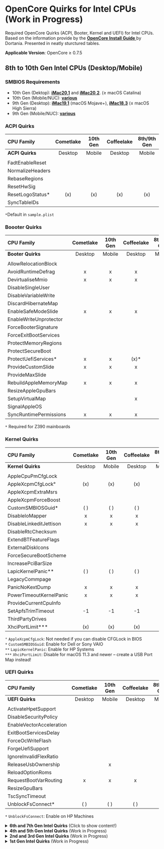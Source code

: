 # OpenCore Quirks for Intel CPUs (Work in Progress)
Required OpenCore Quirks (ACPI, Booter, Kernel and UEFI) for Intel CPUs. Based on the information provide by the [**OpenCore Install Guide** ](https://dortania.github.io/OpenCore-Install-Guide/)by Dortania. Presented in neatly sturctured tables.

**Applicable Version**: OpenCore ≥ 0.7.5

## 8th to 10th Gen Intel CPUs (Desktop/Mobile)

### SMBIOS Requirements
- 10th Gen (Dektop): [**iMac20,1**](https://everymac.com/ultimate-mac-lookup/?search_keywords=iMac20,1) and [**iMac20,2**](https://everymac.com/ultimate-mac-lookup/?search_keywords=iMac20,2). (≥ macOS Catalina)
- 10th Gen (Mobile/NUC): [**various**](https://dortania.github.io/OpenCore-Install-Guide/config-laptop.plist/coffee-lake-plus.html#platforminfo)
- 9th Gen (Desktop): [**iMac19,1**](https://everymac.com/ultimate-mac-lookup/?search_keywords=iMac19,1) (macOS Mojave+), [**iMac18,3**](https://everymac.com/ultimate-mac-lookup/?search_keywords=iMac18,3) (≤ macOS High Sierra)
- 9th Gen (Mobile/NUC): [**various**](https://dortania.github.io/OpenCore-Install-Guide/config-laptop.plist/coffee-lake.html#platforminfo)

### ACPI Quirks    
| CPU Family      | Cometlake | 10th Gen | Coffeelake | 8th/9th Gen |
|:----------------|:---------:|:--------:|:----------:|:-----------:|
| **ACPI Quirks** | Desktop   | Mobile   | Desktop    | Mobile      |      
|			        |           | 			 |            |             |
|FadtEnableReset  |
|NormalizeHeaders |
|RebaseRegions    |
|ResetHwSig       | 
|ResetLogoStatus* |(x)|(x)|(x)|(x)|
|SyncTableIDs     |

`*`Default in `sample.plist`

### Boooter Quirks
| CPU Family        | Cometlake | 10th Gen | Coffeelake | 8th/9th Gen |
|:------------------|:---------:|:--------:|:----------:|:-----------:|
| **Booter Quirks** | Desktop   | Mobile   | Desktop    | Mobile      |
|			          |			  | 		   |            |             |
|AllowRelocationBlock|
|AvoidRuntimeDefrag|x|x|x|x
|DevirtualiseMmio|x|x|x
|DisableSingleUser|
|DisableVariableWrite|
|DiscardHibernateMap|
|EnableSafeModeSlide|x|x|x|x
|EnableWriteUnprotector
|ForceBooterSignature
|ForceExitBootServices
|ProtectMemoryRegions|
|ProtectSecureBoot
|ProtectUefiServices*|x|x|(x)*|
|ProvideCustomSlide|x|x|x|x
|ProvideMaxSlide
|RebuildAppleMemoryMap|x|x|x|x
|ResizeAppleGpuBars
|SetupVirtualMap|||x|x
|SignalAppleOS
|SyncRuntimePermissions|x|x|x|x

`*` Required for Z390 mainboards

### Kernel Quirks
| CPU Family        | Cometlake   | 10th Gen      | Coffeelake | 8th/9th Gen |
|:------------------|:-----------:|:-------------:|:----------:|:-----------:|
| **Kernel Quirks** | Desktop     | Mobile        | Desktop    | Mobile      |
|                   |             |               |            |             |
|AppleCpuPmCfgLock||||
|AppleXcpmCfgLock°|(x)|(x)|(x)|(x)
|AppleXcpmExtraMsrs||||
|AppleXcpmForceBoost||||
|CustomSMBIOSGuid*|( )|( )|( )|( )
|DisableIoMapper|x|x|x|x
|DisableLinkeditJettison|x|x|x|x
|DisableRtcChecksum||||
|ExtendBTFeatureFlags||||
|ExternalDiskIcons||||
|ForceSecureBootScheme||||
|IncreasePciBarSize||||
|LapicKernelPanic**|( )|( )|( )|( )
|LegacyCommpage||||
|PanicNoKextDump|x|x|x|x
|PowerTimeoutKernelPanic|x|x|x|x
|ProvideCurrentCpuInfo||||
|SetApfsTrimTimeout|-1|-1|-1|-1
|ThirdPartyDrives||||
|XhciPortLimit***|(x)|(x)|(x)|(x)

`°` `AppleXcpmCfgLock`: Not needed if you can disable CFGLock in BIOS</br>
`*` `CustomSMBIOSGuid`: Enable for Dell or Sony VAIO</br>
`**` `LapicKernelPanic`: Enable for HP Systems</br>
`***` `XhciPortLimit`: Disable for macOS 11.3 and newer – create a USB Port Map instead!

### UEFI Quirks
|CPU Family       | Cometlake    | 10th Gen       | Coffeelake | 8th/9th Gen |
|:----------------|:------------:|:--------------:|:----------:|:-----------:|
| **UEFI Quirks** | Desktop      | Mobile         | Desktop    | Mobile      |
|			        |	             |                |            |             |
|ActivateHpetSupport||||
|DisableSecurityPolicy||||
|EnableVectorAcceleration||||
|ExitBootServicesDelay||||
|ForceOcWriteFlash||||
|ForgeUefiSupport||||
|IgnoreInvalidFlexRatio||||
|ReleaseUsbOwnership||x||x
|ReloadOptionRoms||||
|RequestBootVarRouting|x|x|x|x
|ResizeGpuBars||||
|TscSyncTimeout||||
|UnblockFsConnect*|( )|( )|( )|( )|

`*` `UnblockFsConnect`: Enable on HP Machines
</details>
<details>
<summary><strong>6th and 7th Gen Intel Quirks</strong> (Click to show content!)</summary>

## 6th and 7th Gen Intel CPUs (Desktop/Mobile)

### SMBIOS Requirements
- 7th Gen (Desktop): 
	- [**iMac18,3**](https://everymac.com/ultimate-mac-lookup/?search_keywords=iMac18,3) (for systems with discrete GPU, using iGPU for computing taks only)
	- [**iMac18,1**](https://everymac.com/ultimate-mac-lookup/?search_keywords=iMac18,1) (for systems with using iGPU for display output)
- 7th Gen (Mobile/NUC): [**various**](https://dortania.github.io/OpenCore-Install-Guide/config-laptop.plist/kaby-lake.html#platforminfo)
- 6th Gen (Desktop): [**iMac17,1**](https://everymac.com/ultimate-mac-lookup/?search_keywords=iMac17,1) (macOS El Capitan)
- 6th Gen (Mobile/NUC): [**various**](https://dortania.github.io/OpenCore-Install-Guide/config-laptop.plist/skylake.html#platforminfo)

### ACPI Quirks   
|CPU Family       |Kabylake     |7th Gen        |Skylake     |6th Gen |
|:----------------|:-----------:|:-------------:|:----------:|:------:|
| **ACPI Quirks** | Desktop     | Mobile        | Desktop    | Mobile |    
|                 |             | 		        |            |        |
|FadtEnableReset  |
|NormalizeHeaders |
|RebaseRegions    |
|ResetHwSig       | 
|ResetLogoStatus* |(x)|(x)|(x)|(x)|
|SyncTableIDs     |

`*`Default in `sample.plist`

### Booter Quirks
|CPU Family         | Kabylake    | 7th Gen      | Skylake    | 6th Gen |
|:------------------|:-----------:|:-------------:|:---------:|:-------:|
| **Booter Quirks** | Desktop     | Mobile        | Desktop   | Mobile  |
|						|			    |               |           |         |
|AllowRelocationBlock||||
|AvoidRuntimeDefrag|x|x|x|x|
|DevirtualiseMmio||||
|DisableSingleUser||||
|DisableVariableWrite||||
|DiscardHibernateMap||||
|EnableSafeModeSlide|x|x|x|x|
|EnableWriteUnprotector|x|x|x|x|
|ForceBooterSignature||||
|ForceExitBootServices||||
|ProtectMemoryRegions||||
|ProtectSecureBoot||||
|ProtectUefiServices||||
|ProvideCustomSlide|x|x|x|x|
|ProvideMaxSlide||||
|RebuildAppleMemoryMap||||
|ResizeAppleGpuBars||||
|SetupVirtualMap|x|x|x|x|
|SignalAppleOS||||
|SyncRuntimePermissions||||

### Kernel Quirks
| CPU Family        | Kabylake    | 7th Gen       | Skylake    | 6th Gen |
|:------------------|:-----------:|:-------------:|:----------:|:-------:|
| **Kernel Quirks** | Desktop     | Mobile        | Desktop    | Mobile  |
|                   |             |               |            |         |
|AppleCpuPmCfgLock||||
|AppleXcpmCfgLock|x|x|x|x
|AppleXcpmExtraMsrs||||
|AppleXcpmForceBoost||||
|CustomSMBIOSGuid*|( )|( )|( )|( )|
|DisableIoMapper|x|x|x|x
|DisableLinkeditJettison|x|x|x|x|
|DisableRtcChecksum||||
|ExtendBTFeatureFlags||||
|ExternalDiskIcons||||
|ForceSecureBootScheme||||
|IncreasePciBarSize||||
|LapicKernelPanic**|( )|( )|( )|( )|
|LegacyCommpage||||
|PanicNoKextDump|x|x|x|x|
|PowerTimeoutKernelPanic|x|x|x|x|
|ProvideCurrentCpuInfo||||
|SetApfsTrimTimeout|-1|-1|-1|-1|
|ThirdPartyDrives||||
|XhciPortLimit***|x|x|x|x

`*` `CustomSMBIOSGuid`: Enable for Dell or Sony VAIO Systems</br>
`**` `LapicKernelPanic`: Enable for HP Systems</br>
`***` `XhciPortLimit`: Disable for macOS 11.3 and newer – create a USB Port Map instead!

### UEFI Quirks
|CPU Family       | Kabylake    | 7th Gen       | Skylake   | 6th Gen |
|:----------------|:-----------:|:-------------:|:---------:|:-------:|
| **UEFI Quirks** | Desktop     | Mobile        | Desktop   | Mobile  |
|                 |             |               |           |         |
|ActivateHpetSupport||||
|DisableSecurityPolicy||||
|EnableVectorAcceleration||||
|ExitBootServicesDelay||||
|ForceOcWriteFlash||||
|ForgeUefiSupport||||
|IgnoreInvalidFlexRatio||||
|ReleaseUsbOwnership||||
|ReloadOptionRoms||||
|RequestBootVarRouting|x|x|x|x
|ResizeGpuBars||||
|TscSyncTimeout||||
|UnblockFsConnect*|( )|( )|( )|( )|

`*` `UnblockFsConnect`: Enable on HP Machines
</details>
<details>
<summary><strong>4th and 5th Gen Intel Quirks</strong> (Work in Progress)</summary

## 4th and 5th Gen Intel CPUs (Desktop/Mobile)

### SMBIOS Requirements
- 5th Gen (Desktop): N/A
- 5th Gen (Mobile/NUC): [**various**](https://dortania.github.io/OpenCore-Install-Guide/config-laptop.plist/broadwell.html#platforminfo)
- 4th Gen (Desktop): [**iMac14,4**](https://everymac.com/ultimate-mac-lookup/?search_keywords=iMac14,1) (Haswell with iGPU only) or [**iMac15,1**](https://everymac.com/ultimate-mac-lookup/?search_keywords=iMac15,1) (Haswell with dGPU)
- 4th Gen (Mobile/NUC): [**various**](https://dortania.github.io/OpenCore-Install-Guide/config-laptop.plist/haswell.html#platforminfo)

### ACPI Quirks   
|CPU Family       | Broadwell | 5th Gen | Haswell | 4th Gen |
|:----------------|:---------:|:-------:|:-------:|:-------:|
| **ACPI Quirks** | Desktop (N/A) | Mobile  | Desktop | Mobile  |    
|			        |           |         |         |         |
|FadtEnableReset|
|NormalizeHeaders|
|RebaseRegions|
|ResetHwSig| 
|ResetLogoStatus*||x|x|x|
|SyncTableIDs|

`*`Default in `sample.plist`

### Booter Quirks
|CPU Family         | Broadwell | 5th Gen | Haswell | 4th Gen |
|:------------------|:---------:|:-------:|:-------:|:-------:|
| **Booter Quirks** | Desktop (N/A) | Mobile  | Desktop | Mobile |
|			          |		     |  	     |         |         |
|AllowRelocationBlock||||
|AvoidRuntimeDefrag||x|x|x|
|DevirtualiseMmio||||
|DisableSingleUser||||
|DisableVariableWrite||||
|DiscardHibernateMap||||
|EnableSafeModeSlide||x|x|x|
|EnableWriteUnprotector||x|x|x|
|ForceBooterSignature||||
|ForceExitBootServices||||
|ProtectMemoryRegions||||
|ProtectSecureBoot||||
|ProtectUefiServices||||
|ProvideCustomSlide*||x|x|x|
|ProvideMaxSlide||||
|RebuildAppleMemoryMap||||
|ResizeAppleGpuBars||||
|SetupVirtualMap||x|x|x|
|SignalAppleOS||||
|SyncRuntimePermissions||||

`*` `ProvideCustomSlide`: Used for Slide variable calculation. However, the necessity of this quirk is determined by "OCABC: Only N/256 slide values are usable!" message in the debug log. If the message "OCABC: All slides are usable! You can disable `ProvideCustomSlide`!" is present in your log, you can disable ProvideCustomSlide.

### Kernel Quirks
|CPU Family         | Broadwell | 5th Gen | Haswell | 4th Gen |
|:------------------|:---------:|:-------:|:-------:|:-------:|
| **Kernel Quirks** | Desktop (N/A) | Mobile  | Desktop | Mobile |
|                   |           |         |         |         |
|AppleCpuPmCfgLock||||
|AppleXcpmCfgLock°||x|x|x|
|AppleXcpmExtraMsrs||||
|AppleXcpmForceBoost||||
|CustomSMBIOSGuid*||( )|( )|( )
|DisableIoMapper||x|x|x|
|DisableLinkeditJettison||x|x|x|
|DisableRtcChecksum||||
|ExtendBTFeatureFlags||||
|ExternalDiskIcons||||
|ForceSecureBootScheme||||
|IncreasePciBarSize||||
|LapicKernelPanic**||( )|( )|( )
|LegacyCommpage||||
|PanicNoKextDump||x|x|x|
|PowerTimeoutKernelPanic||x|x|x|
|ProvideCurrentCpuInfo||||
|SetApfsTrimTimeout||-1|-1|-1|
|ThirdPartyDrives||||
|XhciPortLimit***||(x)|(x)|(X)|

`°` `AppleXcpmCfgLock`: Not needed if you can disable CFGLock in BIOS</br>
`*` `CustomSMBIOSGuid`: Enable for Dell or Sony VAIO</br>
`**` `LapicKernelPanic`: Enable for HP Systems</br>
`***` `XhciPortLimit`: Disable for macOS 11.3 and newer – create a USB Port Map instead!

### UEFI Quirks
|CPU Family       | Broadwell | 5th Gen | Haswell | 4th Gen |
|:----------------|:---------:|:-------:|:-------:|:-------:|
| **UEFI Quirks** | Desktop (N/A) | Mobile  | Desktop | Mobile|
|                 |           |         |         |         |
|ActivateHpetSupport||||
|DisableSecurityPolicy||||
|EnableVectorAcceleration||||
|ExitBootServicesDelay||||
|ForceOcWriteFlash||||
|ForgeUefiSupport||||
|IgnoreInvalidFlexRatio||x||
|ReleaseUsbOwnership||x||
|ReloadOptionRoms||||
|RequestBootVarRouting||x||
|ResizeGpuBars||-1|-1|-1
|TscSyncTimeout||||
|UnblockFsConnect*||( )|( )|( )

`*` `UnblockFsConnect`: Enable on HP Machines
</details>
<details>
<summary><strong>2nd and 3rd Gen Intel Quirks</strong> (Work in Progress)</summary>

## 2nd and 3rd Gen Intel CPUs (Desktop/Mobile)

### ACPI Quirks   
| CPU Family       | Ivy Bridge | 3rd Gen | Sandy Bridge | 2nd Gen |
|:----------------|:----------:|:--------:|:------------:|:-------:|
| **ACPI Quirks** | Desktop    | Mobile   | Desktop      | Mobile  |
|                 |            |          |              |         |
|FadtEnableReset|
|NormalizeHeaders|
|RebaseRegions|
|ResetHwSig| 
|ResetLogoStatus*|x| x|x|x|
|SyncTableIDs|
`*`Default in sample.plist

### Booter Quirks
| CPU Family        | Ivy Bridge | 3rd Gen | Sandy Bridge | 2nd Gen |
|:------------------|:----------:|:--------:|:-----------:|:-------:|
| **Booter Quirks** | Desktop    | Mobile   | Desktop     | Mobile  |
|                   |            |          |             |         |
|AllowRelocationBlock||||
|AvoidRuntimeDefrag||||
|DevirtualiseMmio||||
|DisableSingleUser||||
|DisableVariableWrite||||
|DiscardHibernateMap||||
|EnableSafeModeSlide|||||
|EnableWriteUnprotector||||
|ForceBooterSignature||||
|ForceExitBootServices||||
|ProtectMemoryRegions||||
|ProtectSecureBoot||||
|ProtectUefiServices||||
|ProvideCustomSlide||||
|ProvideMaxSlide||||
|RebuildAppleMemoryMap||||
|ResizeAppleGpuBars||||
|SetupVirtualMap||||
|SignalAppleOS||||
|SyncRuntimePermissions||||

### Kernel Quirks
| CPU Family        | Ivy Bridge | 3rd Gen | Sandy Bridge | 2nd Gen |
|:------------------|:----------:|:-------:|:------------:|:-------:|
| **Kernel Quirks** | Desktop    | Mobile  | Desktop      | Mobile  |
|                   |            |         |              |         |
|AppleCpuPmCfgLock||||
|AppleXcpmCfgLock||||
|AppleXcpmExtraMsrs||||
|AppleXcpmForceBoost||||
|CustomSMBIOSGuid||||
|DisableIoMapper||||
|DisableLinkeditJettison||||
|DisableRtcChecksum||||
|ExtendBTFeatureFlags||||
|ExternalDiskIcons||||
|ForceSecureBootScheme||||
|IncreasePciBarSize||||
|LapicKernelPanic||||
|LegacyCommpage||||
|PanicNoKextDump||||
|PowerTimeoutKernelPanic||||
|ProvideCurrentCpuInfo||||
|SetApfsTrimTimeout||||
|ThirdPartyDrives||||
|XhciPortLimit||||

### UEFI Quirks
| CPU Family      | Ivy Bridge | 3rd Gen | Sandy Bridge | 2nd Gen |
|:----------------|:----------:|:-------:|:------------:|:-------:|
| **UEFI Quirks** | Desktop    | Mobile  | Desktop      | Mobile  |
|                 |            |         |              |         |
|ActivateHpetSupport||||
|DisableSecurityPolicy||||
|EnableVectorAcceleration||||
|ExitBootServicesDelay||||
|ForceOcWriteFlash||||
|ForgeUefiSupport||||
|IgnoreInvalidFlexRatio||||
|ReleaseUsbOwnership||||
|ReloadOptionRoms||||
|RequestBootVarRouting||||
|ResizeGpuBars||||
|TscSyncTimeout||||
|UnblockFsConnect*|( )|( )|( )|( )|

`*` `UnblockFsConnect`: Enable on HP Machines|
</details>
<details>
<summary><strong>1st Gen Intel Quirks</strong> (Work in Progress)</summary>

## 1st Gen Intel CPUs (Desktop/Mobile)

### ACPI Quirks   
| CPU Family       | Bloomfield | 1st Gen |
|:-----------------|:---------:|:--------:|
|                  |           |          |
| **ACPI Quirks**  | Desktop   | Mobile   |  
|FadtEnableReset|
|NormalizeHeaders|
|RebaseRegions|
|ResetHwSig| 
|ResetLogoStatus*|x| x|x|x|
|SyncTableIDs|

`*`Default in sample.plist

### Booter Quirks
| CPU Family        | Bloomfield | 1st Gen |
|:------------------|:----------:|:-------:|
| **Booter Quirks** | Desktop    | Mobile  |
|                   |            |         |
|AllowRelocationBlock||||
|AvoidRuntimeDefrag||||
|DevirtualiseMmio||||
|DisableSingleUser||||
|DisableVariableWrite||||
|DiscardHibernateMap||||
|EnableSafeModeSlide|||||
|EnableWriteUnprotector||||
|ForceBooterSignature||||
|ForceExitBootServices||||
|ProtectMemoryRegions||||
|ProtectSecureBoot||||
|ProtectUefiServices||||
|ProvideCustomSlide||||
|ProvideMaxSlide||||
|RebuildAppleMemoryMap||||
|ResizeAppleGpuBars||||
|SetupVirtualMap||||
|SignalAppleOS||||
|SyncRuntimePermissions||||

### Kernel Quirks
| CPU Family        | Bloomfield | 1st Gen |
|:------------------|:----------:|:-------:|
| **Kernel Quirks** | Desktop    | Mobile  |
|                   |            |         |
|AppleCpuPmCfgLock||||
|AppleXcpmCfgLock||||
|AppleXcpmExtraMsrs||||
|AppleXcpmForceBoost||||
|CustomSMBIOSGuid||||
|DisableIoMapper||||
|DisableLinkeditJettison||||
|DisableRtcChecksum||||
|ExtendBTFeatureFlags||||
|ExternalDiskIcons||||
|ForceSecureBootScheme||||
|IncreasePciBarSize||||
|LapicKernelPanic||||
|LegacyCommpage||||
|PanicNoKextDump||||
|PowerTimeoutKernelPanic||||
|ProvideCurrentCpuInfo||||
|SetApfsTrimTimeout||||
|ThirdPartyDrives||||
|XhciPortLimit||||

### UEFI Quirks
| CPU Family      | Bloomfield | 1st Gen |
|:----------------|:----------:|:-------:|
| **UEFI Quirks** | Desktop    | Mobile  |
|				     | 			 |         |
|ActivateHpetSupport||||
|DisableSecurityPolicy||||
|EnableVectorAcceleration||||
|ExitBootServicesDelay||||
|ForceOcWriteFlash||||
|ForgeUefiSupport||||
|IgnoreInvalidFlexRatio||||
|ReleaseUsbOwnership||||
|ReloadOptionRoms||||
|RequestBootVarRouting||||
|ResizeGpuBars||||
|TscSyncTimeout||||
|UnblockFsConnect*|( )|( )|( )|( )

`*` `UnblockFsConnect`: Enable on HP Machines
</details>


